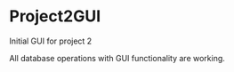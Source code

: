 # Project2GUI
Initial GUI for project 2

All database operations with GUI functionality are working.
